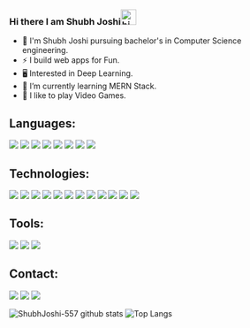 ### Hi there I am Shubh Joshi<img src="https://user-images.githubusercontent.com/1303154/88677602-1635ba80-d120-11ea-84d8-d263ba5fc3c0.gif" width="28px" alt="hi">


- 🌸 I'm Shubh Joshi pursuing bachelor's in Computer Science engineering.
- ⚡ I build web apps for Fun.
- 🖥️ Interested in Deep Learning.
- 🌱 I’m currently learning MERN Stack.
- 🌸 I like to play Video Games.

## Languages:
![](https://img.shields.io/badge/python%20-%2314354C.svg?&style=flat&logo=python&logoColor=white)
![](https://img.shields.io/badge/java-%23ED8B00.svg?&style=flat&logo=java&logoColor=white)
![](https://img.shields.io/badge/c%20-%2300599C.svg?&style=flat&logo=c&logoColor=white)
![](https://img.shields.io/badge/c%2B%2B-C%2B%2B-white)
![](https://img.shields.io/badge/php-%23777BB4.svg?&style=flat&logo=php&logoColor=white)
![](https://img.shields.io/badge/html5%20-%23E34F26.svg?&style=flat&logo=html5&logoColor=white)
![](https://img.shields.io/badge/css3%20-%231572B6.svg?&style=flat&logo=css3&logoColor=white)
![](https://img.shields.io/badge/javascript%20-%23323330.svg?&style=for-the-badge&logo=javascript&logoColor=%23F7DF1E)

## Technologies:
![](https://img.shields.io/badge/react%20-%2320232a.svg?&style=flat&logo=react&logoColor=%2361DAFB)
![](https://img.shields.io/badge/bootstrap%20-%23563D7C.svg?&style=flat&logo=bootstrap&logoColor=white)
![](https://img.shields.io/badge/django%20-%23092E20.svg?&style=flat&logo=django&logoColor=white)
![](https://img.shields.io/badge/heroku%20-%23430098.svg?&style=flat&logo=heroku&logoColor=white)
![](https://img.shields.io/badge/Repl.it%20-%230D101E.svg?&style=flat&logo=Repl.it&logoColor=white)
![](https://img.shields.io/badge/mysql-%2300f.svg?&style=flat&logo=mysql&logoColor=white)
![](https://img.shields.io/badge/postgres-%23316192.svg?&style=flat&logo=postgresql&logoColor=white)
![](https://img.shields.io/badge/sqlite-%2307405e.svg?&style=flat&logo=sqlite&logoColor=white)
![](https://img.shields.io/badge/oracle%20-%23F00000.svg?&style=flat&logo=oracle&logoColor=white)
![](https://img.shields.io/badge/TensorFlow%20-%23FF6F00.svg?&style=flat&logo=TensorFlow&logoColor=white)
![](https://img.shields.io/badge/pandas%20-%23150458.svg?&style=flat&logo=pandas&logoColor=white)
![](https://img.shields.io/badge/numpy%20-%23013243.svg?&style=flat&logo=numpy&logoColor=white)

## Tools:
![](https://img.shields.io/badge/git%20-%23F05033.svg?&style=flat&logo=git&logoColor=white)
![](https://img.shields.io/badge/Ubuntu-E95420?style=flat&logo=ubuntu&logoColor=white)
![](https://img.shields.io/badge/Jupyter%20-%23F37626.svg?&style=flat&logo=Jupyter&logoColor=white)

## Contact:
[![](https://img.shields.io/badge/linkedin%20-%230077B5.svg?&style=flat&logo=linkedin&logoColor=white)](https://www.linkedin.com/in/shubh-joshi-481abb1ba/)
[![](https://img.shields.io/badge/Gmail-D14836?style=flat&logo=gmail&logoColor=white)](https://mail.google.com/mail/u/0/?view=cm&fs=1&tf=1&to=shubhjoshi80@gmail.com)
[![](https://img.shields.io/badge/Kaggle-141321?style=flat&logoColor=blue)](https://www.kaggle.com/shubhjoshi)


![ShubhJoshi-557 github stats](https://github-readme-stats.vercel.app/api?username=ShubhJoshi-557&count_private=true&include_all_commits=true&show_icons=true&theme=tokyonight&hide=contribs,prs)
![Top Langs](https://github-readme-stats.vercel.app/api/top-langs/?username=ShubhJoshi-557&theme=tokyonight&langs_count=6&layout=compact)
